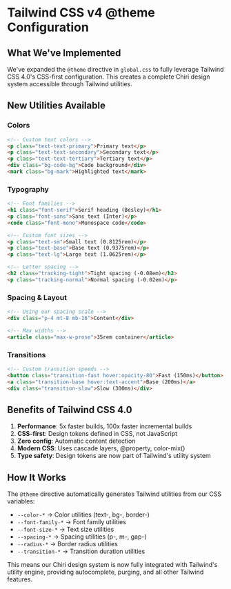 # Tailwind CSS v4 @theme Configuration

## What We've Implemented

We've expanded the `@theme` directive in `global.css` to fully leverage Tailwind CSS 4.0's CSS-first configuration. This creates a complete Chiri design system accessible through Tailwind utilities.

## New Utilities Available

### Colors
```html
<!-- Custom text colors -->
<p class="text-text-primary">Primary text</p>
<p class="text-text-secondary">Secondary text</p>
<p class="text-text-tertiary">Tertiary text</p>
<div class="bg-code-bg">Code background</div>
<mark class="bg-mark">Highlighted text</mark>
```

### Typography
```html
<!-- Font families -->
<h1 class="font-serif">Serif heading (Besley)</h1>
<p class="font-sans">Sans text (Inter)</p>
<code class="font-mono">Monospace code</code>

<!-- Custom font sizes -->
<p class="text-sm">Small text (0.8125rem)</p>
<p class="text-base">Base text (0.9375rem)</p>
<p class="text-lg">Large text (1.0625rem)</p>

<!-- Letter spacing -->
<h2 class="tracking-tight">Tight spacing (-0.08em)</h2>
<p class="tracking-normal">Normal spacing (-0.02em)</p>
```

### Spacing & Layout
```html
<!-- Using our spacing scale -->
<div class="p-4 mt-8 mb-16">Content</div>

<!-- Max widths -->
<article class="max-w-prose">35rem container</article>
```

### Transitions
```html
<!-- Custom transition speeds -->
<button class="transition-fast hover:opacity-80">Fast (150ms)</button>
<a class="transition-base hover:text-accent">Base (200ms)</a>
<div class="transition-slow">Slow (300ms)</div>
```

## Benefits of Tailwind CSS 4.0

1. **Performance**: 5x faster builds, 100x faster incremental builds
2. **CSS-first**: Design tokens defined in CSS, not JavaScript
3. **Zero config**: Automatic content detection
4. **Modern CSS**: Uses cascade layers, @property, color-mix()
5. **Type safety**: Design tokens are now part of Tailwind's utility system

## How It Works

The `@theme` directive automatically generates Tailwind utilities from our CSS variables:
- `--color-*` → Color utilities (text-, bg-, border-)
- `--font-family-*` → Font family utilities
- `--font-size-*` → Text size utilities
- `--spacing-*` → Spacing utilities (p-, m-, gap-)
- `--radius-*` → Border radius utilities
- `--transition-*` → Transition duration utilities

This means our Chiri design system is now fully integrated with Tailwind's utility engine, providing autocomplete, purging, and all other Tailwind features.